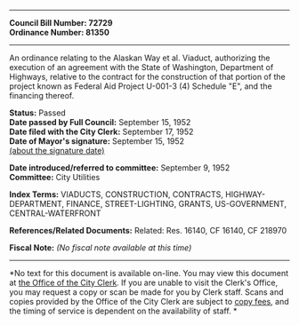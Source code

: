 * * * * *  
  
**Council Bill Number: [](#h0)[](#h2)72729**   
**Ordinance Number: 81350**  
  
* * * * *  
  
An ordinance relating to the Alaskan Way et al. Viaduct, authorizing the execution of an agreement with the State of Washington, Department of Highways, relative to the contract for the construction of that portion of the project known as Federal Aid Project U-001-3 (4) Schedule "E", and the financing thereof.  
  
**Status:** Passed   
**Date passed by Full Council:** September 15, 1952   
**Date filed with the City Clerk:** September 17, 1952   
**Date of Mayor's signature:** September 15, 1952   
[(about the signature date)](/~public/approvaldate.htm)   
  
  
**Date introduced/referred to committee:** September 9, 1952   
**Committee:** City Utilities   
  
**Index Terms:** VIADUCTS, CONSTRUCTION, CONTRACTS, HIGHWAY-DEPARTMENT, FINANCE, STREET-LIGHTING, GRANTS, US-GOVERNMENT, CENTRAL-WATERFRONT  
  
**References/Related Documents:** Related: Res. 16140, CF 16140, CF 218970  
  
**Fiscal Note:** *(No fiscal note available at this time)*  
  
* * * * *  
  
*No text for this document is available on-line. You may view this document at [the Office of the City Clerk](http://www.seattle.gov/leg/clerk/contactUs.htm). If you are unable to visit the Clerk's Office, you may request a copy or scan be made for you by Clerk staff. Scans and copies provided by the Office of the City Clerk are subject to [copy fees](http://clerk.seattle.gov/~public/clerkfees.htm), and the timing of service is dependent on the availability of staff. *  
  
  
